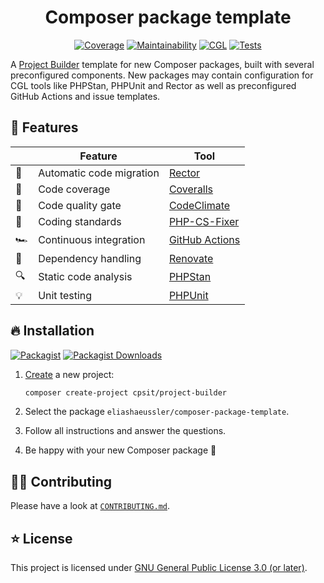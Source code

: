 <div align="center">

# Composer package template

[![Coverage](https://img.shields.io/coverallsCoverage/github/eliashaeussler/composer-package-template?logo=coveralls)](https://coveralls.io/github/eliashaeussler/composer-package-template)
[![Maintainability](https://img.shields.io/codeclimate/maintainability/eliashaeussler/composer-package-template?logo=codeclimate)](https://codeclimate.com/github/eliashaeussler/composer-package-template/maintainability)
[![CGL](https://img.shields.io/github/actions/workflow/status/eliashaeussler/composer-package-template/cgl.yaml?label=cgl&logo=github)](https://github.com/eliashaeussler/composer-package-template/actions/workflows/cgl.yaml)
[![Tests](https://img.shields.io/github/actions/workflow/status/eliashaeussler/composer-package-template/tests.yaml?label=tests&logo=github)](https://github.com/eliashaeussler/composer-package-template/actions/workflows/tests.yaml)

</div>

A [Project Builder](https://github.com/CPS-IT/project-builder) template for
new Composer packages, built with several preconfigured components. New
packages may contain configuration for CGL tools like PHPStan, PHPUnit and
Rector as well as preconfigured GitHub Actions and issue templates.

## 🚀 Features

|    | Feature                  | Tool                                                  |
|----|--------------------------|-------------------------------------------------------|
| 🏡 | Automatic code migration | [Rector](https://getrector.com/)                      |
| 🦄 | Code coverage            | [Coveralls](https://coveralls.io/)                    |
| 🧠 | Code quality gate        | [CodeClimate](https://codeclimate.com/)               |
| 🧹 | Coding standards         | [PHP-CS-Fixer](https://cs.symfony.com/)               |
| 🏎 | Continuous integration   | [GitHub Actions](https://github.com/features/actions) |
| 💅 | Dependency handling      | [Renovate](https://renovatebot.com/)                  |
| 🔍 | Static code analysis     | [PHPStan](https://phpstan.org/)                       |
| 💡 | Unit testing             | [PHPUnit](https://phpunit.de/)                        |

## 🔥 Installation

[![Packagist](https://img.shields.io/packagist/v/eliashaeussler/composer-package-template?label=version&logo=packagist)](https://packagist.org/packages/eliashaeussler/composer-package-template)
[![Packagist Downloads](https://img.shields.io/packagist/dt/eliashaeussler/composer-package-template?color=brightgreen)](https://packagist.org/packages/eliashaeussler/composer-package-template)

1. [Create](https://project-builder.cps-it.de/getting-started.html) a new project:

   ```bash
   composer create-project cpsit/project-builder
   ```

2. Select the package `eliashaeussler/composer-package-template`.
3. Follow all instructions and answer the questions.
4. Be happy with your new Composer package 🥳

## 🧑‍💻 Contributing

Please have a look at [`CONTRIBUTING.md`](CONTRIBUTING.md).

## ⭐ License

This project is licensed under [GNU General Public License 3.0 (or later)](LICENSE).

